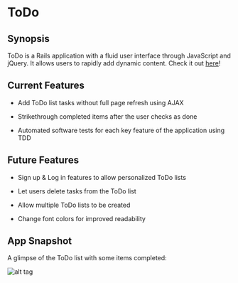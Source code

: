 # ToDo

## Synopsis

ToDo is a Rails application with a fluid user interface through JavaScript and jQuery. It allows users to rapidly add dynamic content. Check it out [here](http://todo-rosie-highsmith.herokuapp.com/)!

## Current Features

- Add ToDo list tasks without full page refresh using AJAX 

- Strikethrough completed items after the user checks as done

- Automated software tests for each key feature of the application using TDD

## Future Features

- Sign up & Log in features to allow personalized ToDo lists

- Let users delete tasks from the ToDo list

- Allow multiple ToDo lists to be created

- Change font colors for improved readability

## App Snapshot

A glimpse of the ToDo list with some items completed:

![alt tag](http://i.imgur.com/aBXAFLI.png)